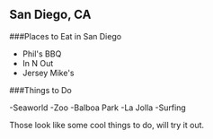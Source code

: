 ## San Diego, CA

###Places to Eat in San Diego

- Phil's BBQ
- In N Out
- Jersey Mike's

###Things to Do

-Seaworld
-Zoo
-Balboa Park
-La Jolla
-Surfing

Those look like some cool things to do, will try it out.
